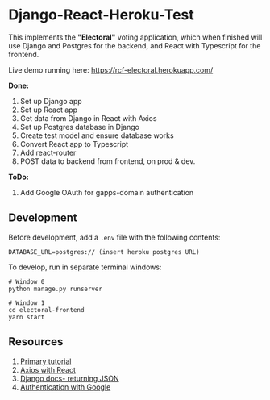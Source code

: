 # Django-React-Heroku-Test

This implements the **"Electoral"** voting application, which when finished will
use Django and Postgres for the backend, and React with Typescript for the frontend.

Live demo running here: <https://rcf-electoral.herokuapp.com/>

**Done:**

1. Set up Django app
1. Set up React app
1. Get data from Django in React with Axios
1. Set up Postgres database in Django
1. Create test model and ensure database works
1. Convert React app to Typescript
1. Add react-router
1. POST data to backend from frontend, on prod & dev.

**ToDo:**

1. Add Google OAuth for gapps-domain authentication

## Development

Before development, add a `.env` file with the following contents:

```
DATABASE_URL=postgres:// (insert heroku postgres URL)
```

To develop, run in separate terminal windows:

```
# Window 0
python manage.py runserver

# Window 1
cd electoral-frontend
yarn start
```

## Resources

1. [Primary
   tutorial](https://librenepal.com/article/django-and-create-react-app-together-on-heroku/)
1. [Axios with React](https://alligator.io/react/axios-react/)
1. [Django docs- returning JSON](https://docs.djangoproject.com/en/3.0/ref/request-response/#jsonresponse-objects)
1. [Authentication with
   Google](https://medium.com/trabe/oauth-authentication-in-django-with-social-auth-c67a002479c1)
